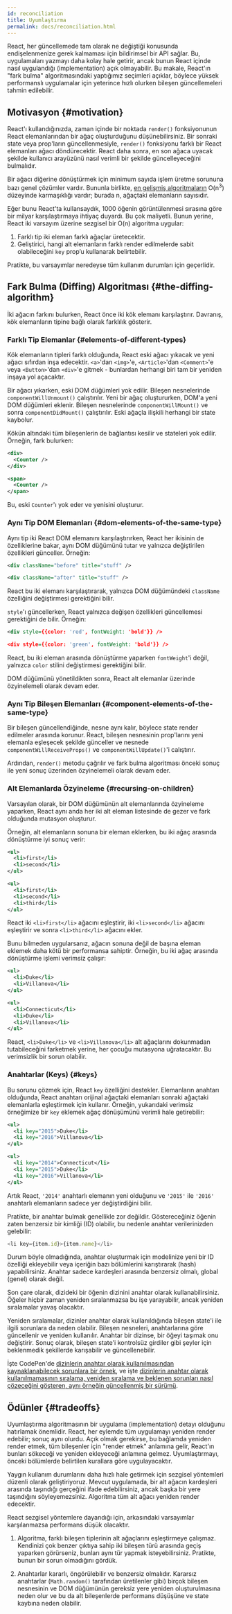 ```yaml
---
id: reconciliation
title: Uyumlaştırma
permalink: docs/reconciliation.html
---
```


React, her güncellemede tam olarak ne değiştiği konusunda endişelenmenize gerek kalmaması için bildirimsel bir API sağlar. Bu, uygulamaları yazmayı daha kolay hale getirir, ancak bunun React içinde nasıl uygulandığı (implementation) açık olmayabilir. Bu makale, React'ın "fark bulma" algoritmasındaki yaptığımız seçimleri açıklar, böylece yüksek performanslı uygulamalar için yeterince hızlı olurken bileşen güncellemeleri tahmin edilebilir.

## Motivasyon {#motivation}

React'ı kullandığınızda, zaman içinde bir noktada `render()` fonksiyonunun React elemanlarından bir ağaç oluşturduğunu düşünebilirsiniz. Bir sonraki state veya prop'ların güncellenmesiyle, `render()` fonksiyonu farklı bir React elemanları ağacı döndürecektir. React daha sonra, en son ağaca uyacak şekilde kullanıcı arayüzünü nasıl verimli bir şekilde güncelleyeceğini bulmalıdır.

Bir ağacı diğerine dönüştürmek için minimum sayıda işlem üretme sorununa bazı genel çözümler vardır. Bununla birlikte, [en gelişmiş algoritmaların](https://grfia.dlsi.ua.es/ml/algorithms/references/editsurvey_bille.pdf) O(n<sup>3</sup>) düzeyinde karmaşıklığı vardır; burada n, ağaçtaki elemanların sayısıdır.

Eğer bunu React'ta kullansaydık, 1000 öğenin görüntülenmesi sırasına göre bir milyar karşılaştırmaya ihtiyaç duyardı. Bu çok maliyetli. Bunun yerine, React iki varsayım üzerine sezgisel bir O(n) algoritma uygular:

1. Farklı tip iki eleman farklı ağaçlar üretecektir.
2. Geliştirici, hangi alt elemanların farklı render edilmelerde sabit olabileceğini `key` prop’u kullanarak belirtebilir.

Pratikte, bu varsayımlar neredeyse tüm kullanım durumları için geçerlidir.

## Fark Bulma (Diffing) Algoritması {#the-diffing-algorithm}

İki ağacın farkını bulurken, React önce iki kök elemanı karşılaştırır. Davranış, kök elemanların tipine bağlı olarak farklılık gösterir.

### Farklı Tip Elemanlar {#elements-of-different-types}

Kök elemanların tipleri farklı olduğunda, React eski ağacı yıkacak ve yeni ağacı sıfırdan inşa edecektir. `<a>`'dan `<img>`'e, `<Article>`'dan `<Comment>`'e veya `<Button>`'dan `<div>`'e gitmek - bunlardan herhangi biri tam bir yeniden inşaya yol açacaktır.

Bir ağacı yıkarken, eski DOM düğümleri yok edilir. Bileşen nesnelerinde `componentWillUnmount()` çalıştırılır. Yeni bir ağaç oluştururken, DOM'a yeni DOM düğümleri eklenir. Bileşen nesnelerinde `componentWillMount()` ve sonra `componentDidMount()` çalıştırılır. Eski ağaçla ilişkili herhangi bir state kaybolur.

Kökün altındaki tüm bileşenlerin de bağlantısı kesilir ve stateleri yok edilir. Örneğin, fark bulurken:

```xml
<div>
  <Counter />
</div>

<span>
  <Counter />
</span>
```

Bu, eski `Counter`'ı yok eder ve yenisini oluşturur.

### Aynı Tip DOM Elemanları {#dom-elements-of-the-same-type}

Aynı tip iki React DOM elemanını karşılaştırırken, React her ikisinin de özelliklerine bakar, aynı DOM düğümünü tutar ve yalnızca değiştirilen özellikleri günceller. Örneğin:

```xml
<div className="before" title="stuff" />

<div className="after" title="stuff" />
```

React bu iki elemanı karşılaştırarak, yalnızca DOM düğümündeki `className` özelliğini değiştirmesi gerektiğini bilir.

`style`'ı güncellerken, React yalnızca değişen özellikleri güncellemesi gerektiğini de bilir. Örneğin:

```xml
<div style={{color: 'red', fontWeight: 'bold'}} />

<div style={{color: 'green', fontWeight: 'bold'}} />
```

React, bu iki eleman arasında dönüştürme yaparken `fontWeight`'i değil, yalnızca `color` stilini değiştirmesi gerektiğini bilir.

DOM düğümünü yönetildikten sonra, React alt elemanlar üzerinde özyinelemeli olarak devam eder.

### Aynı Tip Bileşen Elemanları {#component-elements-of-the-same-type}

Bir bileşen güncellendiğinde, nesne aynı kalır, böylece state render edilmeler arasında korunur. React, bileşen nesnesinin prop'larını yeni elemanla eşleşecek şekilde günceller ve nesnede `componentWillReceiveProps()` ve `componentWillUpdate()`'i calıştırır.

Ardından, `render()` metodu çağrılır ve fark bulma algoritması önceki sonuç ile yeni sonuç üzerinden özyinelemeli olarak devam eder.

### Alt Elemanlarda Özyineleme {#recursing-on-children}

Varsayılan olarak, bir DOM düğümünün alt elemanlarında özyineleme yaparken, React aynı anda her iki alt eleman listesinde de gezer ve fark olduğunda mutasyon oluşturur.

Örneğin, alt elemanların sonuna bir eleman eklerken, bu iki ağaç arasında dönüştürme iyi sonuç verir:

```xml
<ul>
  <li>first</li>
  <li>second</li>
</ul>

<ul>
  <li>first</li>
  <li>second</li>
  <li>third</li>
</ul>
```

React iki `<li>first</li>` ağacını eşleştirir, iki `<li>second</li>` ağacını eşleştirir ve sonra `<li>third</li>` ağacını ekler.

Bunu bilmeden uygularsanız, ağacın sonuna değil de başına eleman eklemek daha kötü bir performansa sahiptir. Örneğin, bu iki ağaç arasında dönüştürme işlemi verimsiz çalışır:

```xml
<ul>
  <li>Duke</li>
  <li>Villanova</li>
</ul>

<ul>
  <li>Connecticut</li>
  <li>Duke</li>
  <li>Villanova</li>
</ul>
```

React, `<li>Duke</li>` ve `<li>Villanova</li>`  alt ağaçlarını dokunmadan tutabileceğini farketmek yerine, her çocuğu mutasyona uğratacaktır. Bu verimsizlik bir sorun olabilir.

### Anahtarlar (Keys) {#keys}

Bu sorunu çözmek için, React `key` özelliğini destekler. Elemanların anahtarı olduğunda, React anahtarı orijinal ağaçtaki elemanları sonraki ağaçtaki elemanlarla eşleştirmek için kullanır. Örneğin, yukarıdaki verimsiz örneğimize bir `key` eklemek ağaç dönüşümünü verimli hale getirebilir:

```xml
<ul>
  <li key="2015">Duke</li>
  <li key="2016">Villanova</li>
</ul>

<ul>
  <li key="2014">Connecticut</li>
  <li key="2015">Duke</li>
  <li key="2016">Villanova</li>
</ul>
```

Artık React, `'2014'` anahtarlı elemanın yeni olduğunu ve `'2015'` ile `'2016'` anahtarlı elemanların sadece yer değiştirdiğini bilir.

Pratikte, bir anahtar bulmak genellikle zor değildir. Göstereceğiniz öğenin zaten benzersiz bir kimliği (ID) olabilir, bu nedenle anahtar verilerinizden gelebilir:

```js
<li key={item.id}>{item.name}</li>
```

Durum böyle olmadığında, anahtar oluşturmak için modelinize yeni bir ID özelliği ekleyebilir veya içeriğin bazı bölümlerini karıştırarak (hash) yapabilirsiniz. Anahtar sadece kardeşleri arasında benzersiz olmalı, global (genel) olarak değil.

Son çare olarak, dizideki bir öğenin dizinini anahtar olarak kullanabilirsiniz. Öğeler hiçbir zaman yeniden sıralanmazsa bu işe yarayabilir, ancak yeniden sıralamalar yavaş olacaktır.

Yeniden sıralamalar, dizinler anahtar olarak kullanıldığında bileşen state'i ile ilgili sorunlara da neden olabilir. Bileşen nesneleri, anahtarlarına göre güncellenir ve yeniden kullanılır. Anahtar bir dizinse, bir öğeyi taşımak onu değiştirir. Sonuç olarak, bileşen state'i kontrolsüz girdiler gibi şeyler için beklenmedik şekillerde karışabilir ve güncellenebilir.

İşte CodePen'de [dizinlerin anahtar olarak kullanılmasından kaynaklanabilecek sorunlara bir örnek](codepen://reconciliation/index-used-as-key), ve işte [dizinlerin anahtar olarak kullanılmamasının sıralama, yeniden sıralama ve beklenen sorunları nasıl çözeceğini gösteren, aynı örneğin güncellenmiş bir sürümü](codepen://reconciliation/no-index-used-as-key).

## Ödünler {#tradeoffs}

Uyumlaştırma algoritmasının bir uygulama (implementation) detayı olduğunu hatırlamak önemlidir. React, her eylemde tüm uygulamayı yeniden render edebilir; sonuç aynı olurdu. Açık olmak gerekirse, bu bağlamda yeniden render etmek, tüm bileşenler için "render etmek" anlamına gelir, React'ın bunları sökeceği ve yeniden ekleyeceği anlamına gelmez. Uyumlaştırmayı, önceki bölümlerde belirtilen kurallara göre uygulayacaktır.

Yaygın kullanım durumlarını daha hızlı hale getirmek için sezgisel yöntemleri düzenli olarak geliştiriyoruz. Mevcut uygulamada, bir alt ağacın kardeşleri arasında taşındığı gerçeğini ifade edebilirsiniz, ancak başka bir yere taşındığını söyleyemezsiniz. Algoritma tüm alt ağacı yeniden render edecektir.

React sezgisel yöntemlere dayandığı için, arkasındaki varsayımlar karşılanmazsa performans düşük olacaktır.

1. Algoritma, farklı bileşen tiplerinin alt ağaçlarını eşleştirmeye çalışmaz. Kendinizi çok benzer çıktıya sahip iki bileşen türü arasında geçiş yaparken görürseniz, bunları aynı tür yapmak isteyebilirsiniz. Pratikte, bunun bir sorun olmadığını gördük.

2. Anahtarlar kararlı, öngörülebilir ve benzersiz olmalıdır. Kararsız anahtarlar (`Math.random()` tarafından üretilenler gibi) birçok bileşen nesnesinin ve DOM düğümünün gereksiz yere yeniden oluşturulmasına neden olur ve bu da alt bileşenlerde performans düşüşüne ve state kaybına neden olabilir.
